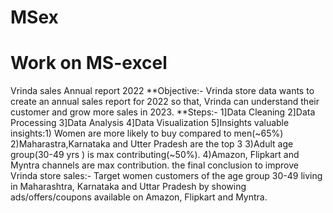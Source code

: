 # MSex
# Work on MS-excel

Vrinda sales Annual report 2022 
**Objective:- Vrinda store data wants to create an annual sales report for 2022 so that, Vrinda can understand their customer and grow more sales in 2023.
**Steps:-
1]Data Cleaning
2]Data Processing
3]Data Analysis
4]Data Visualization
5]Insights
valuable insights:1) Women are more likely to buy compared to men(~65%)
                  2)Maharastra,Karnataka and Utter Pradesh are the top 3 
                  3)Adult age group(30-49 yrs ) is max contributing(~50%).
                  4)Amazon, Flipkart and Myntra channels are max contribution.
the final conclusion to improve Vrinda store sales:- Target women customers of the age group 30-49 living in Maharashtra, Karnataka and Uttar Pradesh by showing ads/offers/coupons available on Amazon, Flipkart and Myntra.
